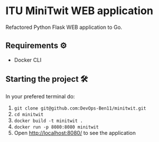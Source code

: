 # ITU MiniTwit WEB application

Refactored Python Flask WEB application to Go.

## Requirements ⚙️

- Docker CLI

## Starting the project 🛠

In your prefered terminal do:

1. `git clone git@github.com:DevOps-Ben11/minitwit.git`
2. `cd minitwit`
3. `docker build -t minitwit .`
4. `docker run -p 8080:8080 minitwit`
5. Open [http://localhost:8080/](http://localhost:8080/) to see the application